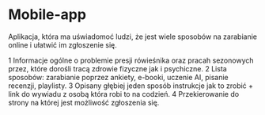 # Mobile-app

Aplikacja, która ma uświadomoć ludzi, że jest wiele sposobów na zarabianie online i ułatwić im zgłoszenie się.

1 Informacje ogólne o problemie presji rówieśnika oraz pracah sezonowych przez, które dorośli tracą zdrowie fizyczne jak i psychiczne.
2 Lista sposobów: zarabianie poprzez ankiety, e-booki, uczenie AI, pisanie recenzji, playlisty.
3 Opisany głębiej jeden sposób instrukcje jak to zrobić + link do wywiadu z osobą która robi to na codzień.
4 Przekierowanie do strony na której jest możliwość zgłoszenia się.
